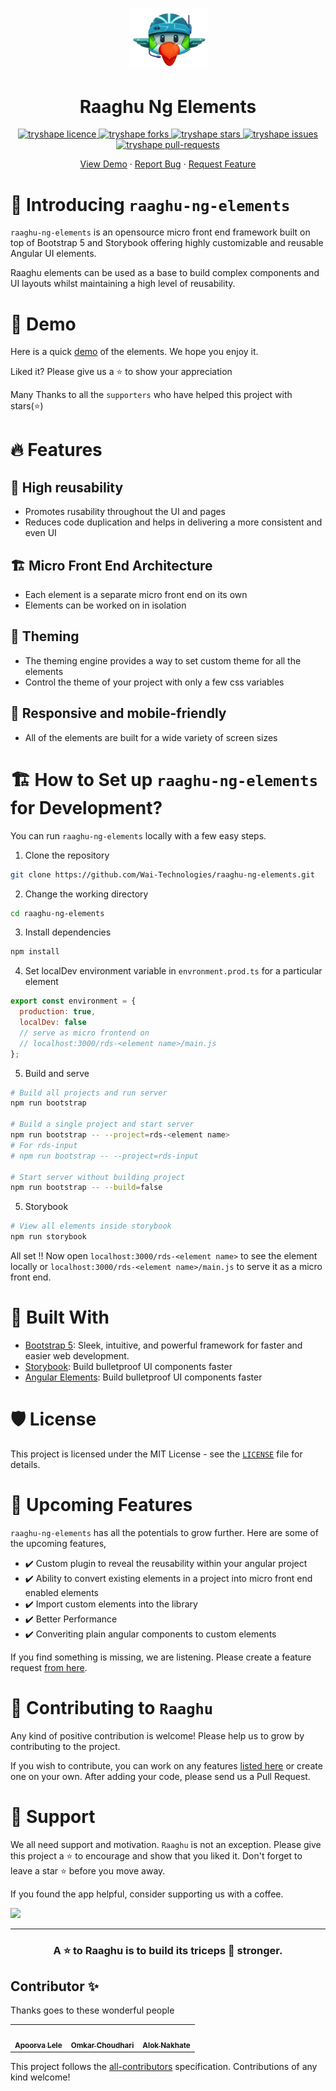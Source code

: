 
<!-- ALL-CONTRIBUTORS-BADGE:START - Do not remove or modify this section -->
<!-- ALL-CONTRIBUTORS-BADGE:END -->
<p align="center">
    <a href="https://raaghu.io" target="_blank">
        <img src="./raaghu_icon.png" alt="logo" width="125"/>
    </a>
    
<p/>
<p align="center">
<h1 align="center">Raaghu Ng Elements</h4>
<p/>


<p align="center">
<a href="https://github.com/Wai-Technologies/raaghu-ng-elements/blob/main/LICENSE" target="blank">
<img src="https://img.shields.io/github/license/TryShape/tryshape?style=flat-square" alt="tryshape licence" />
</a>
<a href="https://github.com/Wai-Technologies/raaghu-ng-elements/network/members" target="blank">
<img src="https://img.shields.io/github/forks/TryShape/tryshape?style=flat-square" alt="tryshape forks"/>
</a>
<a href="https://github.com/Wai-Technologies/raaghu-ng-elements/stargazers" target="blank">
<img src="https://img.shields.io/github/stars/TryShape/tryshape?style=flat-square" alt="tryshape stars"/>
</a>
<a href="https://github.com/Wai-Technologies/raaghu-ng-elements/issues" target="blank">
<img src="https://img.shields.io/github/issues/TryShape/tryshape?style=flat-square" alt="tryshape issues"/>
</a>
<a href="https://github.com/Wai-Technologies/raaghu-ng-elements/pulls" target="blank">
<img src="https://img.shields.io/github/issues-pr/TryShape/tryshape?style=flat-square" alt="tryshape pull-requests"/>
</a>


</p>

<p align="center">
    <a href="https://raaghu.io" target="blank">View Demo</a>
    ·
    <a href="https://github.com/Wai-Technologies/raaghu-ng-elements/issues/new">Report Bug</a>
    ·
    <a href="https://github.com/Wai-Technologies/raaghu-ng-elements/issues/new">Request Feature</a>
</p>



# 👋 Introducing `raaghu-ng-elements`
<!-- <p align="center">
    <a href="https://tryshape.vercel.app" target="blank"/>
        <img src="./public/readme/landing.png" alt="landing" />
    </a>
</p> -->

`raaghu-ng-elements` is an opensource micro front end framework built on top of Bootstrap 5 and Storybook offering highly customizable and reusable Angular UI elements.

Raaghu elements can be used as a base to build complex components and UI layouts whilst maintaining a high level of reusability.




# 🚀 Demo
Here is a quick [demo](https://www.raaghu.io) of the elements. We hope you enjoy it.

Liked it? Please give us a ⭐️ to show your appreciation

Many Thanks to all the `supporters` who have helped this project with stars(⭐)



# 🔥 Features

## 🔢 High reusability
 - Promotes rusability throughout the UI and pages
 - Reduces code duplication and helps in delivering a more consistent and even UI


## 🏗️ Micro Front End Architecture
- Each element is a separate micro front end on its own
- Elements can be worked on in isolation

## 📢 Theming
- The theming engine provides a way to set custom theme for all the elements
- Control the theme of your project with only a few css variables

## 📱 Responsive and mobile-friendly
- All of the elements are built for a wide variety of screen sizes




# 🏗️ How to Set up `raaghu-ng-elements` for Development?
You can run `raaghu-ng-elements` locally with a few easy steps.

1. Clone the repository

```bash
git clone https://github.com/Wai-Technologies/raaghu-ng-elements.git
```

2. Change the working directory

```bash
cd raaghu-ng-elements
```

3. Install dependencies

```bash
npm install
```

4. Set localDev environment variable in `envronment.prod.ts` for a particular element
```javascript 
export const environment = {
  production: true,
  localDev: false 
  // serve as micro frontend on 
  // localhost:3000/rds-<element name>/main.js
};
```

5. Build and serve

```bash
# Build all projects and run server
npm run bootstrap 

# Build a single project and start server
npm run bootstrap -- --project=rds-<element name>
# For rds-input
# npm run bootstrap -- --project=rds-input

# Start server without building project
npm run bootstrap -- --build=false
```

5. Storybook

```bash
# View all elements inside storybook
npm run storybook 
```

All set !! Now open `localhost:3000/rds-<element name>` to see the element locally or `localhost:3000/rds-<element name>/main.js` to serve it as a micro front end.



# 🍔 Built With
- [Bootstrap 5](https://bootstrap.com/): Sleek, intuitive, and powerful framework for faster and easier web development.
- [Storybook](https://storybook.js.org/): Build bulletproof UI components faster
- [Angular Elements](https://angular.io/guide/elements): Build bulletproof UI components faster



# 🛡️ License
This project is licensed under the MIT License - see the [`LICENSE`](LICENSE) file for details.




# 🦄 Upcoming Features
`raaghu-ng-elements` has all the potentials to grow further. Here are some of the upcoming features,

- ✔️ Custom plugin to reveal the reusability within your angular project
- ✔️ Ability to convert existing elements in a project into micro front end enabled elements
- ✔️ Import custom elements into the library
- ✔️ Better Performance
- ✔️ Converiting plain angular components to custom elements

If you find something is missing, we are listening. Please create a feature request [from here](https://github.com/Wai-Technologies/raaghu-ng-elements/issues/new).



# 🤝 Contributing to `Raaghu`
Any kind of positive contribution is welcome! Please help us to grow by contributing to the project.

If you wish to contribute, you can work on any features [listed here](https://github.com/Wai-Technologies/raaghu-ng-elements#-upcoming-features) or create one on your own. After adding your code, please send us a Pull Request.  




# 🙏 Support

We all need support and motivation. `Raaghu` is not an exception. Please give this project a ⭐️ to encourage and show that you liked it. Don't forget to leave a star ⭐️ before you move away.

If you found the app helpful, consider supporting us with a coffee.

<a href="https://www.buymeacoffee.com/">
    <img src="https://cdn.buymeacoffee.com/buttons/v2/default-yellow.png" height="50px">
</a>

---

<h3 align="center">
A ⭐️ to <b>Raaghu</b> is to build its triceps 💪 stronger.
</h3>



## Contributor ✨

Thanks goes to these wonderful people

<!-- ALL-CONTRIBUTORS-LIST:START - Do not remove or modify this section -->
<!-- prettier-ignore-start -->
<!-- markdownlint-disable -->
<table>
  <tr>
        <td align="center"><a href="https://github.com/apoorvalele"><img src="https://media-exp1.licdn.com/dms/image/C5603AQFLnud54O5hng/profile-displayphoto-shrink_200_200/0/1600705273288?e=1648684800&v=beta&t=sSGcvwE9rueIjUZH8njgLLEA-HhQaTH8eblRYaF_HIM" width="100px;" alt=""/><br /><sub><b>Apoorva Lele</b></sub></a></td>
    <td align="center"><a href="https://github.com/omkarchoudhari"><img src="https://media-exp1.licdn.com/dms/image/C4D03AQGOqHWfCLiksQ/profile-displayphoto-shrink_100_100/0/1605344901439?e=1648684800&v=beta&t=b0rOp1xQdSvWPysWX5f_wCiXljP3f0xY6wTxytCQsHM" width="100px;" alt=""/><br /><sub><b>Omkar Choudhari</b></sub></a></td>
    <td align="center"><a href="https://github.com/alok-nakhate"><img src="https://media-exp1.licdn.com/dms/image/C5603AQGivbqRns4SUw/profile-displayphoto-shrink_200_200/0/1516485962623?e=1648684800&v=beta&t=P2gr9WKJvXBXEHcblT32cHpvD6Mfs_EW6SsDP0rZI0s" width="100px;" alt=""/><br /><sub><b>Alok Nakhate</b></sub></a></td>

  </tr>
</table>

<!-- markdownlint-restore -->
<!-- prettier-ignore-end -->

<!-- ALL-CONTRIBUTORS-LIST:END -->

This project follows the [all-contributors](https://github.com/all-contributors/all-contributors) specification. Contributions of any kind welcome!
